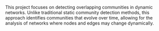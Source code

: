 This project focuses on detecting overlapping communities in dynamic networks. Unlike traditional static community detection methods, this approach identifies communities that evolve over time, allowing for the analysis of networks where nodes and edges may change dynamically.
